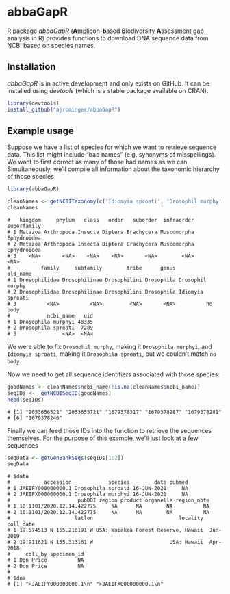 <!-- README.md is generated from README.Rmd. Please edit that file -->

# abbaGapR

R package *abbaGapR* (**A**mplicon-**b**ased **B**iodiversity
**A**ssessment gap analysis in R) provides functions to download DNA
sequence data from NCBI based on species names.

## Installation

*abbaGapR* is in active development and only exists on GitHub. It can be
installed using *devtools* (which is a stable package available on
CRAN).

``` r
library(devtools)
install_github("ajrominger/abbaGapR")
```

## Example usage

Suppose we have a list of species for which we want to retrieve sequence
data. This list might include “bad names” (e.g. synonyms of
misspellings). We want to first correct as many of those bad names as we
can. Simultaneously, we’ll compile all information about the taxonomic
hierarchy of those species

``` r
library(abbaGapR)

cleanNames <- getNCBITaxonomy(c('Idiomyia sproati', 'Drosophil murphy', 'no body'))
cleanNames
```

    #   kingdom     phylum   class   order   suborder  infraorder superfamily
    # 1 Metazoa Arthropoda Insecta Diptera Brachycera Muscomorpha Ephydroidea
    # 2 Metazoa Arthropoda Insecta Diptera Brachycera Muscomorpha Ephydroidea
    # 3    <NA>       <NA>    <NA>    <NA>       <NA>        <NA>        <NA>
    #          family     subfamily        tribe      genus         old_name
    # 1 Drosophilidae Drosophilinae Drosophilini Drosophila Drosophil murphy
    # 2 Drosophilidae Drosophilinae Drosophilini Drosophila Idiomyia sproati
    # 3          <NA>          <NA>         <NA>       <NA>          no body
    #            ncbi_name   uid
    # 1 Drosophila murphyi 48335
    # 2 Drosophila sproati  7289
    # 3               <NA>  <NA>

We were able to fix `Drosophil murphy`, making it `Drosophila murphyi`,
and `Idiomyia sproati`, making it `Drosophila sproati`, but we couldn’t
match `no body`.

Now we need to get all sequence identifiers associated with those
species:

``` r
goodNames <- cleanNames$ncbi_name[!is.na(cleanNames$ncbi_name)]
seqIDs <-  getNCBISeqID(goodNames)
head(seqIDs)
```

    # [1] "2053656522" "2053655721" "1679378317" "1679378287" "1679378281"
    # [6] "1679378246"

Finally we can feed those IDs into the function to retrieve the
sequences themselves. For the purpose of this example, we’ll just look
at a few sequences

``` r
seqData <- getGenBankSeqs(seqIDs[1:2])
seqData
```

    # $data
    #           accession            species        date pubmed
    # 1 JAEIFY000000000.1 Drosophila sproati 16-JUN-2021     NA
    # 2 JAEIFX000000000.1 Drosophila murphyi 16-JUN-2021     NA
    #                      pubDOI region product organelle region_note
    # 1 10.1101/2020.12.14.422775     NA      NA        NA          NA
    # 2 10.1101/2020.12.14.422775     NA      NA        NA          NA
    #                     latlon                            locality coll_date
    # 1 19.574513 N 155.216191 W USA: Waiakea Forest Reserve, Hawaii  Jun-2019
    # 2 19.911621 N 155.313161 W                         USA: Hawaii  Apr-2018
    #     coll_by specimen_id
    # 1 Don Price          NA
    # 2 Don Price          NA
    # 
    # $dna
    # [1] ">JAEIFY000000000.1\n" ">JAEIFX000000000.1\n"
